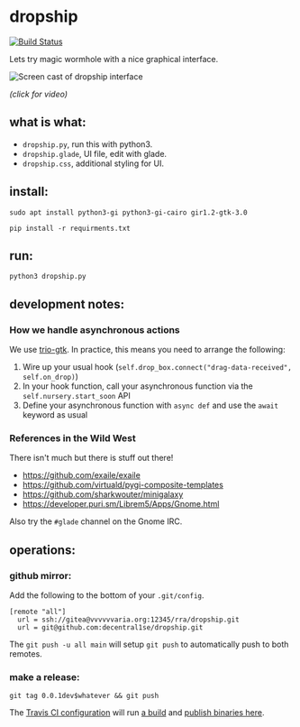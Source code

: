# dropship

[![Build Status](https://travis-ci.org/decentral1se/dropship.svg?branch=main)](https://travis-ci.org/decentral1se/dropship)

Lets try magic wormhole with a nice graphical interface.

![Screen cast of dropship interface](https://vvvvvvaria.org/~r/dropship0.1.gif)

_(click for video)_

## what is what:

- `dropship.py`, run this with python3.
- `dropship.glade`, UI file, edit with glade.
- `dropship.css`, additional styling for UI.

## install:

`sudo apt install python3-gi python3-gi-cairo gir1.2-gtk-3.0`

`pip install -r requirments.txt`

## run:

`python3 dropship.py`

## development notes:

### How we handle asynchronous actions

We use [trio-gtk](https://github.com/decentral1se/trio-gtk). In practice, this means you need to arrange the following:

1. Wire up your usual hook (`self.drop_box.connect("drag-data-received", self.on_drop)`)
2. In your hook function, call your asynchronous function via the `self.nursery.start_soon` API
3. Define your asynchronous function with `async def` and use the `await` keyword as usual

### References in the Wild West

There isn't much but there is stuff out there!

- https://github.com/exaile/exaile
- https://github.com/virtuald/pygi-composite-templates
- https://github.com/sharkwouter/minigalaxy
- https://developer.puri.sm/Librem5/Apps/Gnome.html

Also try the `#glade` channel on the Gnome IRC.

## operations:

### github mirror:

Add the following to the bottom of your `.git/config`.

```
[remote "all"]
  url = ssh://gitea@vvvvvvaria.org:12345/rra/dropship.git
  url = git@github.com:decentral1se/dropship.git
```

The `git push -u all main` will setup `git push` to automatically push to both remotes.

### make a release:

`git tag 0.0.1dev$whatever && git push`

The [Travis CI configuration](https://git.vvvvvvaria.org/rra/dropship/src/branch/main/.travis.yml) will run [a build](https://travis-ci.org/github/decentral1se/dropship) and [publish binaries here](https://github.com/decentral1se/dropship/releases).
